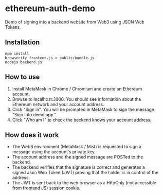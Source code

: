 # ethereum-auth-demo
Demo of signing into a backend website from Web3 using JSON Web Tokens.

## Installation
    npm install
    browserify frontend.js > public/bundle.js
    nodejs backend.js

## How to use
1. Install MetaMask in Chrome / Chromium and create an Ethereum account.
2. Browse to localhost:3000. You should see information about the Ethereum network and your account address.
3. Click "Sign in". You will be prompted in MetaMask to sign the message "Sign into demo app."
4. Click "Who am I" to check the backend knows your account address.

## How does it work
* The Web3 environment (MetaMask / Mist) is requested to sign a message using the account's private key.
* The account address and the signed message are POSTed to the backend.
* The backend verifies that the signature is correct and generates a signed Json Web Token (JWT) proving that the holder is in control of the address.
* The JWT is sent back to the web browser as a HttpOnly (not accessible from frontend JS) session cookie.
